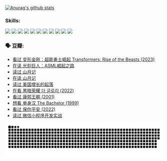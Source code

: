 
[![Anurag's github stats](https://github-readme-stats.vercel.app/api?username=w940853815)](https://github.com/anuraghazra/github-readme-stats)

### Skills:

<code><img height="32" src="https://cdn.jsdelivr.net/npm/simple-icons@v5/icons/python.svg"></code>
<code><img height="32" src="https://cdn.jsdelivr.net/npm/simple-icons@v5/icons/javascript.svg"></code>
<code><img height="32" src="https://cdn.jsdelivr.net/npm/simple-icons@v5/icons/django.svg"></code>
<code><img height="32" src="https://cdn.jsdelivr.net/npm/simple-icons@v5/icons/flask.svg"></code>
<code><img height="32" src="https://cdn.jsdelivr.net/npm/simple-icons@v5/icons/vuetify.svg"></code>
<code><img height="32" src="https://cdn.jsdelivr.net/npm/simple-icons@v5/icons/git.svg"></code>
<code><img height="32" src="https://cdn.jsdelivr.net/npm/simple-icons@v5/icons/docker.svg"></code>
<code><img height="32" src="https://cdn.jsdelivr.net/npm/simple-icons@v5/icons/postgresql.svg"></code>
<code><img height="32" src="https://cdn.jsdelivr.net/npm/simple-icons@v5/icons/elasticsearch.svg"></code>
<code><img height="32" src="https://cdn.jsdelivr.net/npm/simple-icons@v5/icons/macos.svg"></code>
<code><img height="32" src="https://cdn.jsdelivr.net/npm/simple-icons@v5/icons/linux.svg"></code>

### 🗣 豆瓣:

<!-- DOUBAN-ACTIVITIES:START -->
- [看过 变形金刚：超能勇士崛起 Transformers: Rise of the Beasts‎ (2023)](https://www.douban.com/people/136069238/status/4267685771/?_i=86831958)
- [在读 光刻巨人：ASML崛起之路](https://www.douban.com/people/136069238/status/4266569048/?_i=86831958)
- [读过 山月记](https://www.douban.com/people/136069238/status/4266567455/?_i=86831958)
- [在读 山月记](https://www.douban.com/people/136069238/status/4256796460/?_i=86831958)
- [读过 美国增长的起落](https://www.douban.com/people/136069238/status/4256795052/?_i=86831958)
- [在看 黑暗荣耀 더 글로리‎ (2022)](https://www.douban.com/people/136069238/status/4256207386/?_i=86831958)
- [看过 康熙王朝‎ (2001)](https://www.douban.com/people/136069238/status/4254396418/?_i=86831958)
- [想看 单身汉 The Bachelor‎ (1999)](https://www.douban.com/people/136069238/status/4250318861/?_i=86831958)
- [看过 保你平安‎ (2022)](https://www.douban.com/people/136069238/status/4239139510/?_i=86831958)
- [读过 微信小程序开发实战](https://www.douban.com/people/136069238/status/4237321528/?_i=86831959)
<!-- DOUBAN-ACTIVITIES:END -->


![Snake animation](https://raw.githubusercontent.com/w940853815/w940853815/output/github-contribution-grid-snake.svg)

<!--
**w940853815/w940853815** is a ✨ _special_ ✨ repository because its `README.md` (this file) appears on your GitHub profile.

Here are some ideas to get you started:

- 🔭 I’m currently working on ...
- 🌱 I’m currently learning ...
- 👯 I’m looking to collaborate on ...
- 🤔 I’m looking for help with ...
- 💬 Ask me about ...
- 📫 How to reach me: ...
- 😄 Pronouns: ...
- ⚡ Fun fact: ...
-->

